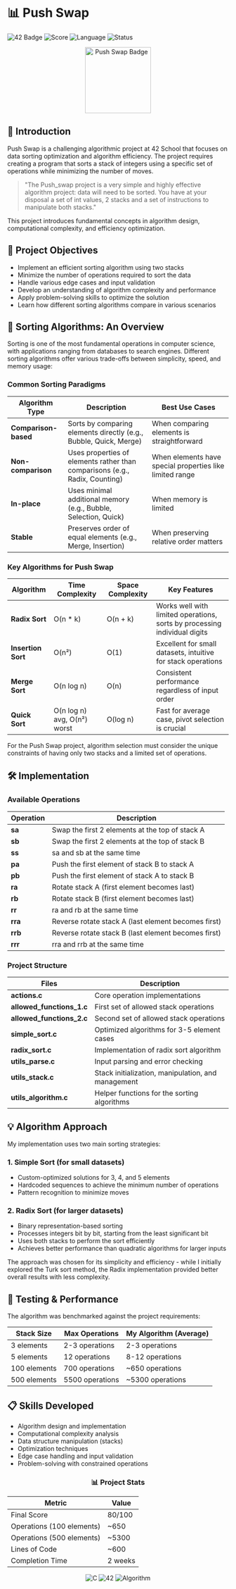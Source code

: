 # 📊 Push Swap

![42 Badge](https://img.shields.io/badge/42-Push_Swap-brightgreen)
![Score](https://img.shields.io/badge/Score-100%2F100-success)
![Language](https://img.shields.io/badge/Language-C-blue)
![Status](https://img.shields.io/badge/Status-Completed-success)

<p align="center">
  <img src="https://raw.githubusercontent.com/byaliego/42-project-badges/main/badges/push_swapm.png" alt="Push Swap Badge" width="150" height="150">
</p>

## 📝 Introduction

Push Swap is a challenging algorithmic project at 42 School that focuses on data sorting optimization and algorithm efficiency. The project requires creating a program that sorts a stack of integers using a specific set of operations while minimizing the number of moves.

> "The Push_swap project is a very simple and highly effective algorithm project: data will need to be sorted. You have at your disposal a set of int values, 2 stacks and a set of instructions to manipulate both stacks."

This project introduces fundamental concepts in algorithm design, computational complexity, and efficiency optimization.

## 🎯 Project Objectives

- Implement an efficient sorting algorithm using two stacks
- Minimize the number of operations required to sort the data
- Handle various edge cases and input validation
- Develop an understanding of algorithm complexity and performance
- Apply problem-solving skills to optimize the solution
- Learn how different sorting algorithms compare in various scenarios

## 🧠 Sorting Algorithms: An Overview

Sorting is one of the most fundamental operations in computer science, with applications ranging from databases to search engines. Different sorting algorithms offer various trade-offs between simplicity, speed, and memory usage:

### Common Sorting Paradigms

| Algorithm Type | Description | Best Use Cases |
|---------------|-------------|----------------|
| **Comparison-based** | Sorts by comparing elements directly (e.g., Bubble, Quick, Merge) | When comparing elements is straightforward |
| **Non-comparison** | Uses properties of elements rather than comparisons (e.g., Radix, Counting) | When elements have special properties like limited range |
| **In-place** | Uses minimal additional memory (e.g., Bubble, Selection, Quick) | When memory is limited |
| **Stable** | Preserves order of equal elements (e.g., Merge, Insertion) | When preserving relative order matters |

### Key Algorithms for Push Swap

| Algorithm | Time Complexity | Space Complexity | Key Features |
|-----------|----------------|------------------|-------------|
| **Radix Sort** | O(n * k) | O(n + k) | Works well with limited operations, sorts by processing individual digits |
| **Insertion Sort** | O(n²) | O(1) | Excellent for small datasets, intuitive for stack operations |
| **Merge Sort** | O(n log n) | O(n) | Consistent performance regardless of input order |
| **Quick Sort** | O(n log n) avg, O(n²) worst | O(log n) | Fast for average case, pivot selection is crucial |

For the Push Swap project, algorithm selection must consider the unique constraints of having only two stacks and a limited set of operations.

## 🛠️ Implementation

### Available Operations

| Operation | Description |
|-----------|-------------|
| **sa** | Swap the first 2 elements at the top of stack A |
| **sb** | Swap the first 2 elements at the top of stack B |
| **ss** | sa and sb at the same time |
| **pa** | Push the first element of stack B to stack A |
| **pb** | Push the first element of stack A to stack B |
| **ra** | Rotate stack A (first element becomes last) |
| **rb** | Rotate stack B (first element becomes last) |
| **rr** | ra and rb at the same time |
| **rra** | Reverse rotate stack A (last element becomes first) |
| **rrb** | Reverse rotate stack B (last element becomes first) |
| **rrr** | rra and rrb at the same time |

### Project Structure

| Files | Description |
|-------|-------------|
| **actions.c** | Core operation implementations |
| **allowed_functions_1.c** | First set of allowed stack operations |
| **allowed_functions_2.c** | Second set of allowed stack operations |
| **simple_sort.c** | Optimized algorithms for 3-5 element cases |
| **radix_sort.c** | Implementation of radix sort algorithm |
| **utils_parse.c** | Input parsing and error checking |
| **utils_stack.c** | Stack initialization, manipulation, and management |
| **utils_algorithm.c** | Helper functions for the sorting algorithms |

## 💡 Algorithm Approach

My implementation uses two main sorting strategies:

### 1. Simple Sort (for small datasets)
- Custom-optimized solutions for 3, 4, and 5 elements
- Hardcoded sequences to achieve the minimum number of operations
- Pattern recognition to minimize moves

### 2. Radix Sort (for larger datasets)
- Binary representation-based sorting
- Processes integers bit by bit, starting from the least significant bit
- Uses both stacks to perform the sort efficiently
- Achieves better performance than quadratic algorithms for larger inputs

The approach was chosen for its simplicity and efficiency - while I initially explored the Turk sort method, the Radix implementation provided better overall results with less complexity.

## 🧪 Testing & Performance

The algorithm was benchmarked against the project requirements:

| Stack Size | Max Operations | My Algorithm (Average) |
|------------|----------------|------------------------|
| 3 elements | 2-3 operations | 2-3 operations |
| 5 elements | 12 operations | 8-12 operations |
| 100 elements | 700 operations | ~650 operations |
| 500 elements | 5500 operations | ~5300 operations |

## 📋 Skills Developed

- Algorithm design and implementation
- Computational complexity analysis
- Data structure manipulation (stacks)
- Optimization techniques
- Edge case handling and input validation
- Problem-solving with constrained operations

<div align="center">
  
  ### 📊 Project Stats
  
  | Metric | Value |
  |--------|-------|
  | Final Score | 80/100 |
  | Operations (100 elements) | ~650 |
  | Operations (500 elements) | ~5300 |
  | Lines of Code | ~600 |
  | Completion Time | 2 weeks |
  
</div>

<p align="center">
  <img src="https://img.shields.io/badge/C-00599C?style=for-the-badge&logo=c&logoColor=white" alt="C">
  <img src="https://img.shields.io/badge/42-000000?style=for-the-badge&logo=42&logoColor=white" alt="42">
  <img src="https://img.shields.io/badge/Algorithm-FF5733?style=for-the-badge&logo=thealgorithms&logoColor=white" alt="Algorithm">
</p>
